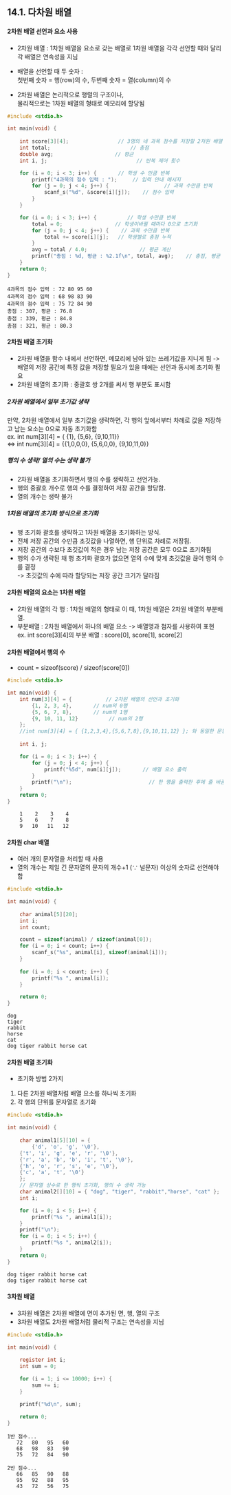 ## 14.1. 다차원 배열
#### 2차원 배열 선언과 요소 사용
- 2차원 배열 : 1차원 배열을 요소로 갖는 배열로 1차원 배열을 각각 선언할 때와 달리 각 배열은 연속성을 지님
- 배열을 선언할 때 두 숫자 : <br> 첫번째 숫자 = 행(row)의 수, 두번째 숫자 = 열(column)의 수

- 2차원 배열은 논리적으로 행렬의 구조이나,<br> 물리적으로는 1차원 배열의 형태로 메모리에 할당됨
````C
#include <stdio.h>

int main(void) {
	
	int score[3][4];                // 3명의 네 과목 점수를 저장할 2차원 배열 선언
	int total;                          // 총점
	double avg;                    // 평균
	int i, j;                             // 반복 제어 횟수

	for (i = 0; i < 3; i++) {       // 학생 수 만큼 반복
		printf("4과목의 점수 입력 : ");     // 입력 안내 메시지
		for (j = 0; j < 4; j++) {                  // 과목 수만큼 반복
			scanf_s("%d", &score[i][j]);    // 점수 입력
		}
	}

	for (i = 0; i < 3; i++) {          // 학생 수만큼 반복
		total = 0;                 // 학생이바뀔 때마다 0으로 초기화
		for (j = 0; j < 4; j++) {    // 과목 수만큼 반복
			total += score[i][j];   // 학생별로 총점 누적
		}
		avg = total / 4.0;                 // 평균 계산
		printf("총점 : %d, 평균 : %2.1f\n", total, avg);    // 총점, 평균 출력
	}
	return 0;
}
````
````
4과목의 점수 입력 : 72 80 95 60
4과목의 점수 입력 : 68 98 83 90
4과목의 점수 입력 : 75 72 84 90
총점 : 307, 평균 : 76.8
총점 : 339, 평균 : 84.8
총점 : 321, 평균 : 80.3
````
#### 2차원 배열 초기화
- 2차원 배열을 함수 내에서 선언하면, 메모리에 남아 있는 쓰레기값을 지니게 됨 -> 배열의 저장 공간에 특정 값을 저장할 필요가 있을 때에는 선언과 동시에 초기화 필요
- 2차원 배열의 초기화 : 중괄호 쌍 2개를 써서 행 부분도 표시함
##### 2차원 배열에서 일부 초기값 생략<br>
만약, 2차원 배열에서 일부 초기값을 생략하면, 각 행의 앞에서부터 차례로 값을 저장하고 남는 요소는 0으로 자동 초기화함<br>
ex. int num[3][4] = { {1}, {5,6}, {9,10,11}} <br>
  ⇔ int num[3][4] = {{1,0,0,0}, {5,6,0,0}, {9,10,11,0}}

##### 행의 수 생략/ 열의 수는 생략 불가
- 2차원 배열을 초기화하면서 행의 수를 생략하고 선언가능. 
- 행의 중괄호 개수로 행의 수를 결정하여 저장 공간을 할당함. 
- 열의 개수는 생략 불가

##### 1차원 배열의 초기화 방식으로 초기화
- 행 초기화 괄호를 생략하고 1차원 배열을 초기화하는 방식.
- 전체 저장 공간의 수만큼 초깃값을 나열하면, 행 단위로 차례로 저장됨.
- 저장 공간의 수보다 초깃값이 적은 경우 남는 저장 공간은 모두 0으로 초기화됨
- 행의 수가 생략된 채 행 초기화 괄호가 없으면 열의 수에 맞게 초깃값을 끊어 행의 수를 결정 <br>-> 초깃값의 수에 따라 할당되는 저장 공간 크기가 달라짐

#### 2차원 배열의 요소는 1차원 배열
- 2차원  배열의 각 행 : 1차원 배열의 형태로 이 때, 1차원 배열은 2차원 배열의 부분배열.
- 부분배열 : 2차원 배열에서 하나의 배열 요소 -> 배열명과 첨자를 사용하여 표현
<br>ex. int score[3][4]의 부분 배열 : score[0], score[1], score[2]

#### 2차원 배열에서 행의 수 
- count = sizeof(score) / sizeof(score[0])

````C
#include <stdio.h>

int main(void) {                        
	int num[3][4] = {           // 2차원 배열의 선언과 초기화
		{1, 2, 3, 4},       // num의 0행
	 	{5, 6, 7, 8},       // num의 1행
	    {9, 10, 11, 12}          // num의 2행
	};
	//int num[3][4] = { {1,2,3,4},{5,6,7,8},{9,10,11,12} }; 와 동일한 문장
	
	int i, j;

	for (i = 0; i < 3; i++) {
		for (j = 0; j < 4; j++) {
			printf("%5d", num[i][j]);       // 배열 요소 출력
		}
		printf("\n");                         // 한 행을 출력한 후에 줄 바꿈
	}
	return 0;
}
````
````
    1    2    3    4
    5    6    7    8
    9   10   11   12
````
#### 2차원 char 배열
- 여러 개의 문자열을 처리할 때 사용
- 열의 개수는 제일 긴 문자열의 문자의 개수+1 (∵ 널문자) 이상의 숫자로 선언해야함
````C
#include <stdio.h>

int main(void) {
	
	char animal[5][20];
	int i;
	int count;

	count = sizeof(animal) / sizeof(animal[0]);
	for (i = 0; i < count; i++) {
		scanf_s("%s", animal[i], sizeof(animal[i]));
	}
	
	for (i = 0; i < count; i++) {
		printf("%s ", animal[i]);
	}

	return 0;
}
````
````
dog
tiger
rabbit
horse
cat
dog tiger rabbit horse cat
````
#### 2차원 배열 초기화
- 초기화 방법 2가지
1) 다른 2차원 배열처럼 배열 요소를 하나씩 초기화
2) 각 행의 단위를 문자열로 초기화

```C
#include <stdio.h>

int main(void) {
	
	char animal1[5][10] = {
		{'d', 'o', 'g', '\0'},
	{'t', 'i', 'g', 'e', 'r', '\0'},
	{'r', 'a', 'b', 'b', 'i', 't', '\0'},
	{'h', 'o', 'r', 's', 'e', '\0'},
	{'c', 'a', 't', '\0'}
	};
	// 문자열 상수로 한 행씩 초기화, 행의 수 생략 가능
	char animal2[][10] = { "dog", "tiger", "rabbit","horse", "cat" };
	int i;

	for (i = 0; i < 5; i++) {
		printf("%s ", animal1[i]);
	}
	printf("\n");
	for (i = 0; i < 5; i++) {
		printf("%s ", animal2[i]);
	}
	return 0;
}
````
````
dog tiger rabbit horse cat
dog tiger rabbit horse cat
````

#### 3차원 배열
- 3차원 배열은 2차원 배열에 면이 추가된 면, 행, 열의 구조
- 3차원 배열도 2차원 배열처럼 물리적 구조는 연속성을 지님
````C
#include <stdio.h>

int main(void) {
	
	register int i;
	int sum = 0;

	for (i = 1; i <= 10000; i++) {
		sum += i;
	}

	printf("%d\n", sum);

	return 0;
}
````
````
1반 점수...
   72   80   95   60
   68   98   83   90
   75   72   84   90

2반 점수...
   66   85   90   88
   95   92   88   95
   43   72   56   75
````
